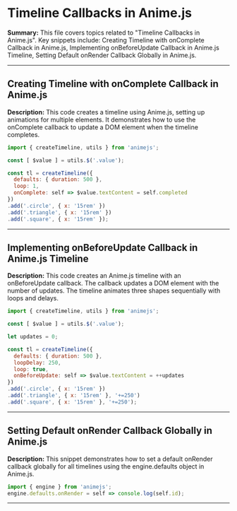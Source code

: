 # Timeline Callbacks in Anime.js

**Summary:** This file covers topics related to "Timeline Callbacks in Anime.js". Key snippets include: Creating Timeline with onComplete Callback in Anime.js, Implementing onBeforeUpdate Callback in Anime.js Timeline, Setting Default onRender Callback Globally in Anime.js.

---

## Creating Timeline with onComplete Callback in Anime.js

**Description:** This code creates a timeline using Anime.js, setting up animations for multiple elements. It demonstrates how to use the onComplete callback to update a DOM element when the timeline completes.

```javascript
import { createTimeline, utils } from 'animejs';

const [ $value ] = utils.$('.value');

const tl = createTimeline({
  defaults: { duration: 500 },
  loop: 1,
  onComplete: self => $value.textContent = self.completed
})
.add('.circle', { x: '15rem' })
.add('.triangle', { x: '15rem' })
.add('.square', { x: '15rem' });
```

---

## Implementing onBeforeUpdate Callback in Anime.js Timeline

**Description:** This code creates an Anime.js timeline with an onBeforeUpdate callback. The callback updates a DOM element with the number of updates. The timeline animates three shapes sequentially with loops and delays.

```javascript
import { createTimeline, utils } from 'animejs';

const [ $value ] = utils.$('.value');

let updates = 0;

const tl = createTimeline({
  defaults: { duration: 500 },
  loopDelay: 250,
  loop: true,
  onBeforeUpdate: self => $value.textContent = ++updates
})
.add('.circle', { x: '15rem' })
.add('.triangle', { x: '15rem' }, '+=250')
.add('.square', { x: '15rem' }, '+=250');
```

---

## Setting Default onRender Callback Globally in Anime.js

**Description:** This snippet demonstrates how to set a default onRender callback globally for all timelines using the engine.defaults object in Anime.js.

```javascript
import { engine } from 'animejs';
engine.defaults.onRender = self => console.log(self.id);
```

---
